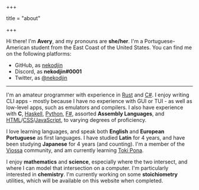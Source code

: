 +++

title = "about"

+++

Hi there! I'm **Avery**, and my pronouns are **she/her**. I'm a
Portuguese-American student from the East Coast of the United States. You can
find me on the following platforms:
-   GitHub, as [nekodjin][gh]
-   Discord, as **nekodjin#0001**
-   Twitter, as [@nekodjin][tw]

--------------------------------------------------------------------------------

I'm an amateur programmer with experience in [Rust][rs] and [C#][cs]. I enjoy
writing CLI apps - mostly because I have no experience with GUI or TUI - as well
as low-level apps, such as emulators and compilers. I also have experience with
**C**, [Haskell][hs], [Python][py], [F#][fs], assorted **Assembly Languages**,
and [HTML][html]/[CSS][css]/[JavaScript][js], to varying degrees of proficiency.

I love learning languages, and speak both **English** and **European
Portuguese** as first languages. I have studied **Latin** for 4 years, and have
been studying **Japanese** for 4 years (and counting). I'm a member of the
[Viossa][vp] community, and am currently learning [Toki Pona][tp].

I enjoy **mathematics** and **science**, especially where the two intersect, and
where I can model that intersection on a computer. I'm particularly interested
in **chemistry**. I'm currently working on some **stoichiometry** utilities,
which will be available on this website when completed.


[gh]: https://github.com/nekodjin
[tw]: https://twitter.com/nekodjin
[rs]: https://rust-lang.org
[cs]: https://docs.microsoft.com/en-us/dotnet/csharp
[hs]: https://haskell.org
[py]: https://python.org
[fs]: https://fsharp.org
[js]: https://developer.mozilla.org/en-US/docs/Web/JavaScript/Reference
[css]: https://developer.mozilla.org/en-US/docs/Web/CSS/Reference
[html]: https://developer.mozilla.org/en-US/docs/Web/HTML/Reference
[tp]: https://tokipona.org
[vp]: https://vikoli.org

